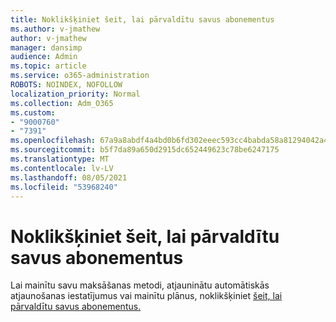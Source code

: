 ```yaml
---
title: Noklikšķiniet šeit, lai pārvaldītu savus abonementus
ms.author: v-jmathew
author: v-jmathew
manager: dansimp
audience: Admin
ms.topic: article
ms.service: o365-administration
ROBOTS: NOINDEX, NOFOLLOW
localization_priority: Normal
ms.collection: Adm_O365
ms.custom:
- "9000760"
- "7391"
ms.openlocfilehash: 67a9a8abdf4a4bd0b6fd302eeec593cc4babda58a81294042a4644eeb2a0b2aa
ms.sourcegitcommit: b5f7da89a650d2915dc652449623c78be6247175
ms.translationtype: MT
ms.contentlocale: lv-LV
ms.lasthandoff: 08/05/2021
ms.locfileid: "53968240"
---
```

# <a name="click-here-to-manage-your-subscriptions"></a>Noklikšķiniet šeit, lai pārvaldītu savus abonementus

Lai mainītu savu maksāšanas metodi, atjauninātu automātiskās atjaunošanas iestatījumus vai mainītu plānus, noklikšķiniet [šeit, lai pārvaldītu savus abonementus.](https://portal.office.com/AdminPortal/Home#/subscriptions)
